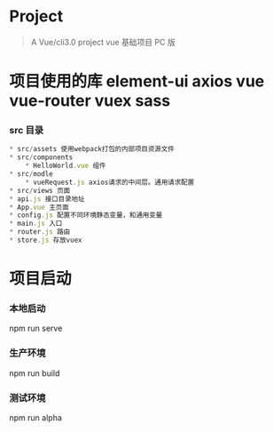 # Project

> A Vue/cli3.0 project vue 基础项目 PC 版

# 项目使用的库 element-ui axios vue vue-router vuex sass

### src 目录

```js
* src/assets 使用webpack打包的内部项目资源文件
* src/components
    * HelloWorld.vue 组件
* src/modle
    * vueRequest.js axios请求的中间层。通用请求配置
* src/views 页面
* api.js 接口目录地址
* App.vue 主页面
* config.js 配置不同环境静态变量，和通用变量
* main.js 入口
* router.js 路由
* store.js 存放vuex
```

# 项目启动

### 本地启动

npm run serve

### 生产环境

npm run build

### 测试环境

npm run alpha
